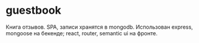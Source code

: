 # guestbook
Книга отзывов. SPA, записи хранятся в mongodb. Использован express, mongoose на бекенде; react, router, semantic ui на фронте.
